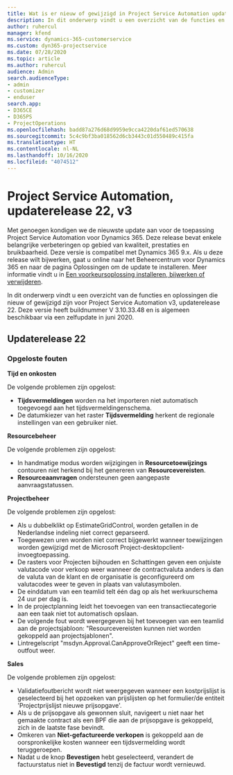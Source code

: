 ```yaml
---
title: Wat is er nieuw of gewijzigd in Project Service Automation updaterelease 22, v3
description: In dit onderwerp vindt u een overzicht van de functies en oplossingen die beschikbaar zijn voor Project Service Automation updaterelease 22, v3.
author: ruhercul
manager: kfend
ms.service: dynamics-365-customerservice
ms.custom: dyn365-projectservice
ms.date: 07/28/2020
ms.topic: article
ms.author: ruhercul
audience: Admin
search.audienceType:
- admin
- customizer
- enduser
search.app:
- D365CE
- D365PS
- ProjectOperations
ms.openlocfilehash: badd87a276d68d9959e9cca4220daf61ed570638
ms.sourcegitcommit: 5c4c9bf3ba018562d6cb3443c01d550489c415fa
ms.translationtype: HT
ms.contentlocale: nl-NL
ms.lasthandoff: 10/16/2020
ms.locfileid: "4074512"
---
```

# <a name="project-service-automation-update-release-22-v3"></a>Project Service Automation, updaterelease 22, v3

Met genoegen kondigen we de nieuwste update aan voor de toepassing Project Service Automation voor Dynamics 365. Deze release bevat enkele belangrijke verbeteringen op gebied van kwaliteit, prestaties en bruikbaarheid. Deze versie is compatibel met Dynamics 365 9.x. Als u deze release wilt bijwerken, gaat u online naar het Beheercentrum voor Dynamics 365 en naar de pagina Oplossingen om de update te installeren. Meer informatie vindt u in [Een voorkeursoplossing installeren, bijwerken of verwijderen](https://docs.microsoft.com/power-platform/admin/install-remove-preferred-solution).

In dit onderwerp vindt u een overzicht van de functies en oplossingen die nieuw of gewijzigd zijn voor Project Service Automation v3, updaterelease 22. Deze versie heeft buildnummer V 3.10.33.48 en is algemeen beschikbaar via een zelfupdate in juni 2020.

## <a name="update-release-22"></a>Updaterelease 22

### <a name="bug-fixes"></a>Opgeloste fouten



**Tijd en onkosten**

De volgende problemen zijn opgelost:

- **Tijdsvermeldingen** worden na het importeren niet automatisch toegevoegd aan het tijdsvermeldingenschema.
- De datumkiezer van het raster **Tijdsvermelding** herkent de regionale instellingen van een gebruiker niet.

**Resourcebeheer**

De volgende problemen zijn opgelost:

- In handmatige modus worden wijzigingen in **Resourcetoewijzings** contouren niet herkend bij het genereren van **Resourcevereisten**.
- **Resourceaanvragen** ondersteunen geen aangepaste aanvraagstatussen.

**Projectbeheer**

De volgende problemen zijn opgelost:

- Als u dubbelklikt op EstimateGridControl, worden getallen in de Nederlandse indeling niet correct geparseerd.
- Toegewezen uren worden niet correct bijgewerkt wanneer toewijzingen worden gewijzigd met de Microsoft Project-desktopclient-invoegtoepassing.
- De rasters voor Projecten bijhouden en Schattingen geven een onjuiste valutacode voor verkoop weer wanneer de contractvaluta anders is dan de valuta van de klant en de organisatie is geconfigureerd om valutacodes weer te geven in plaats van valutasymbolen.
- De einddatum van een teamlid telt één dag op als het werkuurschema 24 uur per dag is.
- In de projectplanning leidt het toevoegen van een transactiecategorie aan een taak niet tot automatisch opslaan.
- De volgende fout wordt weergegeven bij het toevoegen van een teamlid aan de projectsjabloon: "Resourcevereisten kunnen niet worden gekoppeld aan projectsjablonen". 
- Lintregelscript "msdyn.Approval.CanApproveOrReject" geeft een time-outfout weer.

**Sales**

De volgende problemen zijn opgelost:

- Validatiefoutbericht wordt niet weergegeven wanneer een kostprijslijst is geselecteerd bij het opzoeken van prijslijsten op het formulier/de entiteit 'Projectprijslijst nieuwe prijsopgave'.
- Als u de prijsopgave als gewonnen sluit, navigeert u niet naar het gemaakte contract als een BPF die aan de prijsopgave is gekoppeld, zich in de laatste fase bevindt.
- Omkeren van **Niet-gefactureerde verkopen** is gekoppeld aan de oorspronkelijke kosten wanneer een tijdsvermelding wordt teruggeroepen.
- Nadat u de knop **Bevestigen** hebt geselecteerd, verandert de factuurstatus niet in **Bevestigd** tenzij de factuur wordt vernieuwd.
